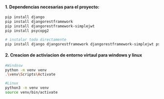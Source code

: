 #### 1. Dependencias necesarias para el proyecto:

```bash
pip install django
pip install djangorestframework
pip install djangorestframework-simplejwt
pip install psycopg2

# instalar todo directamente
pip install django djangorestframework djangorestframework-simplejwt psycopg2

```

#### 2. Creacion de activiacion de entorno virtaul para windows y linux 



```bash
#Windosw
python -m venv venv
.\venv\Scripts\Activate

#Linux
python3 -m venv venv
source venv/bin/activate

```
